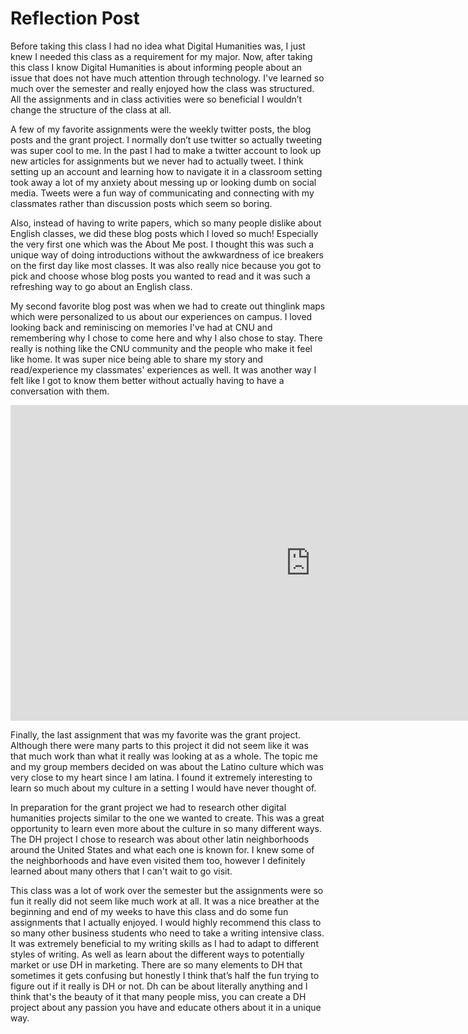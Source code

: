 # Reflection Post #

Before taking this class I had no idea what Digital Humanities was, I just knew I needed this class as a requirement for my major. Now, after taking this class I know Digital Humanities is about informing people about an issue that does not have much attention through technology. I've learned so much over the semester and really enjoyed how the class was structured. All the assignments and in class activities were so beneficial I wouldn’t change the structure of the class at all. 

A few of my favorite assignments were the weekly twitter posts, the blog posts and the grant project. I normally don’t use twitter so actually tweeting was super cool to me. In the past I had to make a twitter account to look up new articles for assignments but we never had to actually tweet. I think setting up an account and learning how to navigate it in a classroom setting took away a lot of my anxiety about messing up or looking dumb on social media. Tweets were a fun way of communicating and connecting with my classmates rather than discussion posts which seem so boring. 

Also, instead of having to write papers, which so many people dislike about English classes, we did these blog posts which I loved so much! Especially the very first one which was the About Me post. I thought this was such a unique way of doing introductions without the awkwardness of ice breakers on the first day like most classes. It was also really nice because you got to pick and choose whose blog posts you wanted to read and it was such a refreshing way to go about an English class. 

My second favorite blog post was when we had to create out thinglink maps which were personalized to us about our experiences on campus. I loved looking back and reminiscing on memories I've had at CNU and remembering why I chose to come here and why I also chose to stay. There really is nothing like the CNU community and the people who make it feel like home. It was super nice being able to share my story and read/experience my classmates' experiences as well. It was another way I felt like I got to know them better without actually having to have a conversation with them. 

<iframe width="960" height="505.2631578947368" data-original-width="2052" data-original-height="1080" src="https://www.thinglink.com/card/1499581682355798018" type="text/html" frameborder="0" webkitallowfullscreen mozallowfullscreen allowfullscreen scrolling="no"></iframe><script async src="//cdn.thinglink.me/jse/responsive.js"></script>


Finally, the last assignment that was my favorite was the grant project. Although there were many parts to this project it did not seem like it was that much work than what it really was looking at as a whole. The topic me and my group members decided on was about the Latino culture which was very close to my heart since I am latina. I found it extremely interesting to learn so much about my culture in a setting I would have never thought of. 

In preparation for the grant project we had to research other digital humanities projects similar to the one we wanted to create. This was a great opportunity to learn even more about the culture in so many different ways. The DH project I chose to research was about other latin neighborhoods around the United States and what each one is known for. I knew some of the neighborhoods and have even visited them too, however I definitely learned about many others that I can't wait to go visit. 



This class was a lot of work over the semester but the assignments were so fun it really did not seem like much work at all. It was a nice breather at the beginning and end of my weeks to have this class and do some fun assignments that I actually enjoyed. I would highly recommend this class to so many other business students who need to take a writing intensive class. It was extremely beneficial to my writing skills as I had to adapt to different styles of writing. As well as learn about the different ways to potentially market or use DH in marketing. There are so many elements to DH that sometimes it gets confusing but honestly I think that’s half the fun trying to figure out if it really is DH or not. Dh can be about literally anything and I think that's the beauty of it that many people miss, you can create a DH project about any passion you have and educate others about it in a unique way. 

